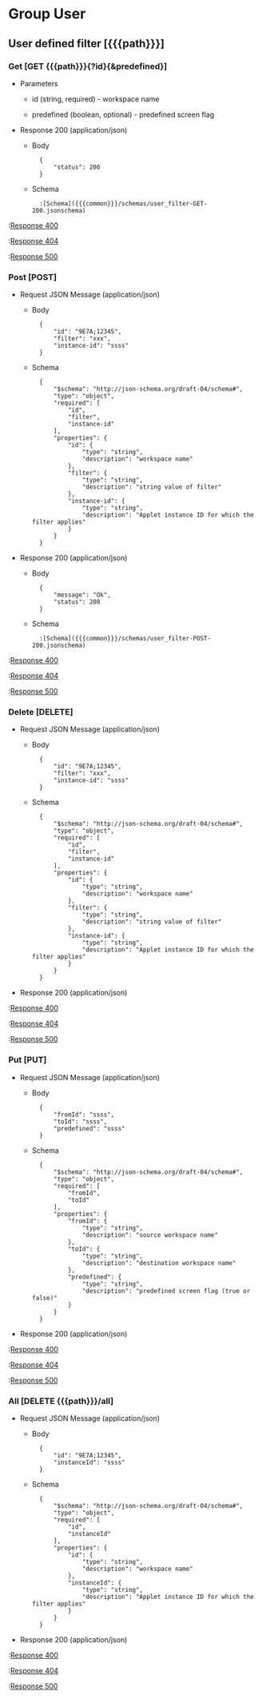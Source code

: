 # Group User

## User defined filter [{{{path}}}]

### Get [GET {{{path}}}{?id}{&predefined}]

+ Parameters

    + id (string, required) - workspace name

    + predefined (boolean, optional) - predefined screen flag


+ Response 200 (application/json)

    + Body

            {
                "status": 200
            }

    + Schema

            :[Schema]({{{common}}}/schemas/user_filter-GET-200.jsonschema)

:[Response 400]({{{common}}}/responses/400.md)

:[Response 404]({{{common}}}/responses/404.md)

:[Response 500]({{{common}}}/responses/500.md)


### Post [POST]

+ Request JSON Message (application/json)

    + Body

            {
                "id": "9E7A;12345",
                "filter": "xxx",
                "instance-id": "ssss"
            }

    + Schema

            {
                "$schema": "http://json-schema.org/draft-04/schema#",
                "type": "object",
                "required": [
                    "id",
                    "filter",
                    "instance-id"
                ],
                "properties": {
                    "id": {
                        "type": "string",
                        "description": "workspace name"
                    },
                    "filter": {
                        "type": "string",
                        "description": "string value of filter"
                    },
                    "instance-id": {
                        "type": "string",
                        "description": "Applet instance ID for which the filter applies"
                    }
                }
            }

+ Response 200 (application/json)

    + Body

            {
                "message": "Ok",
                "status": 200
            }

    + Schema

            :[Schema]({{{common}}}/schemas/user_filter-POST-200.jsonschema)

:[Response 400]({{{common}}}/responses/400.md)

:[Response 404]({{{common}}}/responses/404.md)

:[Response 500]({{{common}}}/responses/500.md)


### Delete [DELETE]

+ Request JSON Message (application/json)

    + Body

            {
                "id": "9E7A;12345",
                "filter": "xxx",
                "instance-id": "ssss"
            }

    + Schema

            {
                "$schema": "http://json-schema.org/draft-04/schema#",
                "type": "object",
                "required": [
                    "id",
                    "filter",
                    "instance-id"
                ],
                "properties": {
                    "id": {
                        "type": "string",
                        "description": "workspace name"
                    },
                    "filter": {
                        "type": "string",
                        "description": "string value of filter"
                    },
                    "instance-id": {
                        "type": "string",
                        "description": "Applet instance ID for which the filter applies"
                    }
                }
            }

+ Response 200 (application/json)

:[Response 400]({{{common}}}/responses/400.md)

:[Response 404]({{{common}}}/responses/404.md)

:[Response 500]({{{common}}}/responses/500.md)


### Put [PUT]

+ Request JSON Message (application/json)

    + Body

            {
                "fromId": "ssss",
                "toId": "ssss",
                "predefined": "ssss"
            }

    + Schema

            {
                "$schema": "http://json-schema.org/draft-04/schema#",
                "type": "object",
                "required": [
                    "fromId",
                    "toId"
                ],
                "properties": {
                    "fromId": {
                        "type": "string",
                        "description": "source workspace name"
                    },
                    "toId": {
                        "type": "string",
                        "description": "destination workspace name"
                    },
                    "predefined": {
                        "type": "string",
                        "description": "predefined screen flag (true or false)"
                    }
                }
            }

+ Response 200 (application/json)

:[Response 400]({{{common}}}/responses/400.md)

:[Response 404]({{{common}}}/responses/404.md)

:[Response 500]({{{common}}}/responses/500.md)


### All [DELETE {{{path}}}/all]

+ Request JSON Message (application/json)

    + Body

            {
                "id": "9E7A;12345",
                "instanceId": "ssss"
            }

    + Schema

            {
                "$schema": "http://json-schema.org/draft-04/schema#",
                "type": "object",
                "required": [
                    "id",
                    "instanceId"
                ],
                "properties": {
                    "id": {
                        "type": "string",
                        "description": "workspace name"
                    },
                    "instanceId": {
                        "type": "string",
                        "description": "Applet instance ID for which the filter applies"
                    }
                }
            }

+ Response 200 (application/json)

:[Response 400]({{{common}}}/responses/400.md)

:[Response 404]({{{common}}}/responses/404.md)

:[Response 500]({{{common}}}/responses/500.md)

